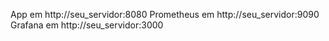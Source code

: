 App em  http://seu_servidor:8080
Prometheus em http://seu_servidor:9090
Grafana em http://seu_servidor:3000